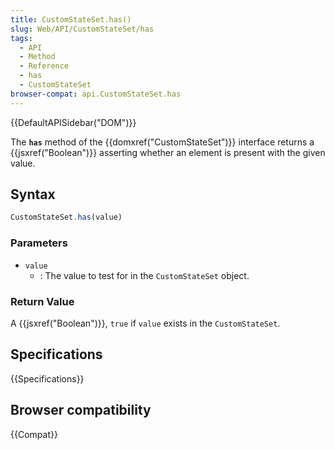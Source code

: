```yaml
---
title: CustomStateSet.has()
slug: Web/API/CustomStateSet/has
tags:
  - API
  - Method
  - Reference
  - has
  - CustomStateSet
browser-compat: api.CustomStateSet.has
---
```

{{DefaultAPISidebar("DOM")}}

The **`has`** method of the {{domxref("CustomStateSet")}} interface returns a {{jsxref("Boolean")}} asserting whether an element is present with the given value.

## Syntax

```js
CustomStateSet.has(value)
```

### Parameters

- `value`
  - : The value to test for in the `CustomStateSet` object.

### Return Value

A {{jsxref("Boolean")}}, `true` if `value` exists in the `CustomStateSet`.

## Specifications

{{Specifications}}

## Browser compatibility

{{Compat}}

